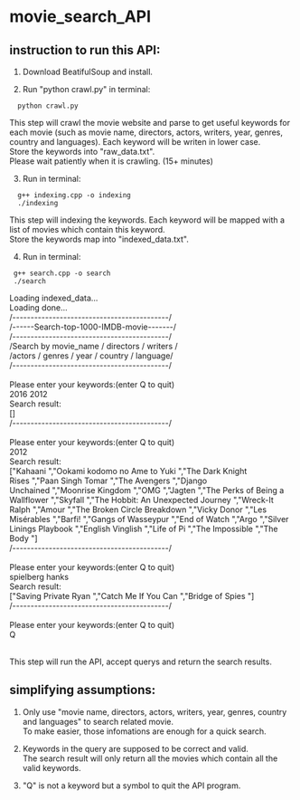 # movie_search_API
## instruction to run this API:

1. Download BeatifulSoup and install.

2. Run "python crawl.py" in terminal: 
```
  python crawl.py  
```
   This step will crawl the movie website and parse to get useful keywords for each movie (such as movie name, directors, actors, writers, year, genres, country and languages). Each keyword will be writen in lower case.<br/>
    Store the keywords into "raw_data.txt". <br/>
    Please wait patiently when it is crawling. (15+ minutes)  
    
    
3. Run in terminal:
```
  g++ indexing.cpp -o indexing
  ./indexing
```
  This step will indexing the keywords. Each keyword will be mapped with a list of movies which contain this keyword.<br/>
  Store the keywords map into "indexed_data.txt".
  
 4. Run in terminal:
 ```
  g++ search.cpp -o search
  ./search
```
Loading indexed_data...<br/>
Loading done...<br/>
/-------------------------------------------/<br/>
/------Search-top-1000-IMDB-movie-------/<br/>
/-------------------------------------------/<br/>
/Search by movie_name / directors / writers / <br/>
/actors / genres / year / country / language/<br/>
/-------------------------------------------/<br/>
<br/>
Please enter your keywords:(enter Q to quit)<br/>
2016 2012<br/>
Search result:<br/>
[]<br/>
/-------------------------------------------/<br/>
<br/>
Please enter your keywords:(enter Q to quit)<br/>
2012<br/>
Search result:<br/>
["Kahaani ","Ookami kodomo no Ame to Yuki ","The Dark Knight Rises ","Paan Singh Tomar ","The Avengers ","Django Unchained ","Moonrise Kingdom ","OMG ","Jagten ","The Perks of Being a Wallflower ","Skyfall ","The Hobbit: An Unexpected Journey ","Wreck-It Ralph ","Amour ","The Broken Circle Breakdown ","Vicky Donor ","Les Misérables ","Barfi! ","Gangs of Wasseypur ","End of Watch ","Argo ","Silver Linings Playbook ","English Vinglish ","Life of Pi ","The Impossible ","The Body "]<br/>
/-------------------------------------------/<br/>
<br/>
Please enter your keywords:(enter Q to quit)<br/>
spielberg hanks<br/>
Search result:<br/>
["Saving Private Ryan ","Catch Me If You Can ","Bridge of Spies "]<br/>
/-------------------------------------------/<br/>
<br/>
Please enter your keywords:(enter Q to quit)<br/>
Q<br/>
<br/>

This step will run the API, accept querys and return the search results.

## simplifying assumptions:

1. Only use "movie name, directors, actors, writers, year, genres, country and languages" to search related movie.<br/>
  To make easier, those infomations are enough for a quick search.<br/>
  
2. Keywords in the query are supposed to be correct and valid.<br/>
  The search result will only return all the movies which contain all the valid keywords.<br/>
  
3. "Q" is not a keyword but a symbol to quit the API program.
